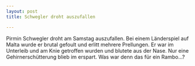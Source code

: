 ```yaml
---
layout: post
title: Schwegler droht auszufallen

---
```


Pirmin Schwegler droht am Samstag auszufallen. Bei einem Länderspiel auf Malta wurde er brutal gefoult und erlitt mehrere Prellungen. Er war im Unterleib und am Knie getroffen wurden und blutete aus der Nase. Nur eine Gehirnerschütterung blieb im erspart. Was war denn das für ein Rambo...?


